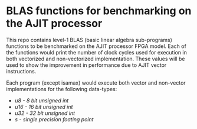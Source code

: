 # BLAS functions for benchmarking on the AJIT processor

This repo contains level-1 BLAS (basic linear algebra sub-programs) functions to be benchmarked on the AJIT processor FPGA model.
Each of the functions would print the number of clock cycles used for execution in both vectorized and non-vectorized implementation. These values will be used to show the improvement in performance due to AJIT vector instructions. 

Each program (except isamax) would execute both vector and non-vector implementations for the following data-types:
+ *u8 - 8 bit unsigned int*
+ *u16 - 16 bit unsigned int*
+ *u32 - 32 bit unsigned int*
+ *s - single precision foating point*
